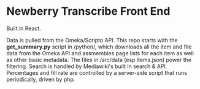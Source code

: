 # Newberry Transcribe Front End

Built in React.  

Data is pulled from the Omeka/Scripto API.  This repo starts with the **get_summary.py** script in /python/, which downloads all the item and file data from the Omeka API and assmembles page lists for each item as well as other basic metadata.  The files in /src/data (esp items.json) power the filtering.  Search is handled by Mediawiki's built in search & API.  Percentages and fill rate are controlled by a server-side script that runs periodically, driven by php.

